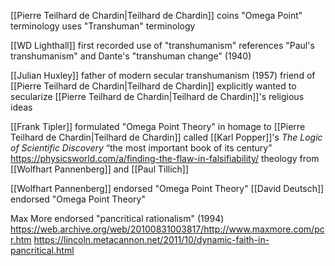 [[Pierre Teilhard de Chardin|Teilhard de Chardin]]
coins "Omega Point" terminology
uses "Transhuman" terminology

[[WD Lighthall]]
first recorded use of "transhumanism"
references "Paul's transhumanism" and Dante's "transhuman change" (1940)

[[Julian Huxley]]
father of modern secular transhumanism (1957)
friend of [[Pierre Teilhard de Chardin|Teilhard de Chardin]]
explicitly wanted to secularize [[Pierre Teilhard de Chardin|Teilhard de Chardin]]'s religious ideas

[[Frank Tipler]]
formulated "Omega Point Theory" in homage to [[Pierre Teilhard de Chardin|Teilhard de Chardin]]
called [[Karl Popper]]'s _The Logic of Scientific Discovery_ “the most important book of its century” https://physicsworld.com/a/finding-the-flaw-in-falsifiability/
theology from [[Wolfhart Pannenberg]] and [[Paul Tillich]]

[[Wolfhart Pannenberg]] endorsed "Omega Point Theory"
[[David Deutsch]] endorsed "Omega Point Theory"

Max More endorsed "pancritical rationalism" (1994)
https://web.archive.org/web/20100831003817/http://www.maxmore.com/pcr.htm
https://lincoln.metacannon.net/2011/10/dynamic-faith-in-pancritical.html